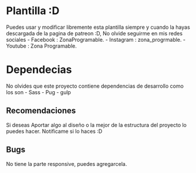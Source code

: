 # Plantilla :D
Puedes usar y modificar libremente esta plantilla siempre y cuando la hayas descargada de la pagina de patreon :D,
No olvide seguirme en mis redes sociales 
    - Facebook : ZonaProgramable.
    - Instagram : zona_progrmable.
    - Youtube : Zona Programable.
# Dependecias
No olvides que este proyecto contiene dependencias de desarrollo como los son 
    - Sass
    - Pug 
    - gulp
    
## Recomendaciones 
Si deseas Aportar algo al diseño o la mejor de la estructura del proyecto lo puedes hacer.
Notificame si lo haces :D

## Bugs 
No tiene la parte responsive, puedes agregarcela.
